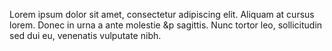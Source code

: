 Lorem ipsum dolor sit amet, consectetur adipiscing elit. Aliquam at cursus lorem. Donec in urna a ante molestie  &p
sagittis. Nunc tortor leo, sollicitudin sed dui eu, venenatis vulputate nibh.